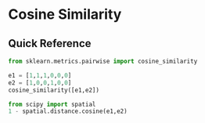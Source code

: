 # Cosine Similarity 

## Quick Reference 

```py 
from sklearn.metrics.pairwise import cosine_similarity

e1 = [1,1,1,0,0,0]
e2 = [1,0,0,1,0,0]
cosine_similarity([e1,e2])

from scipy import spatial
1 - spatial.distance.cosine(e1,e2)
```


